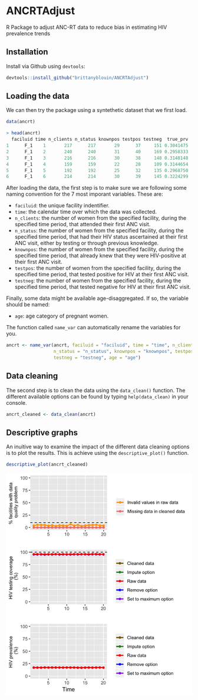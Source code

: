 ANCRTAdjust
=======
R Package to adjust ANC-RT data to reduce bias in estimating HIV prevalence trends

Installation
------------

Install via Github using `devtools`:

``` r
devtools::install_github("brittanyblouin/ANCRTAdjust")
```

Loading the data
----------------
We can then try the package using a syntethetic dataset that we first load.

``` r
data(ancrt)
```

``` r
> head(ancrt)
  faciluid time n_clients n_status knownpos testpos testneg  true_prv
1      F_1    1       217      217       29      37     151 0.3041475
2      F_1    2       240      240       31      40     169 0.2958333
3      F_1    3       216      216       30      38     148 0.3148148
4      F_1    4       159      159       22      28     109 0.3144654
5      F_1    5       192      192       25      32     135 0.2968750
6      F_1    6       214      214       30      39     145 0.3224299
```


After loading the data, the first step is to make sure we are following some naming convention for the 7 most imporant variables. These are:
* `faciluid`: the unique facility indentifier. 
* `time`: the calendar time over which the data was collected.
* `n_clients`: the number of women from the specified facility, during the specified time period, that attended their first ANC visit. 
* `n_status`: the number of women from the specified facility, during the specified time period, that had their HIV status ascertained at their first ANC visit, either by testing or through previous knowledge.
* `knownpos`: the number of women from the specified facility, during the specified time period, that already knew that they were HIV-positive at their first ANC visit.
* `testpos`: the number of women from the specified facility, during the specified time period, that tested positive for HIV at their first ANC visit.
* `testneg`: the number of women from the specified facility, during the specified time period, that tested negative for HIV at their first ANC visit.

Finally, some data might be available age-disaggregated. If so, the variable should be named:
* `age`: age category of pregnant women.

The function called `name_var` can automatically rename the variables for you.

``` r
ancrt <- name_var(ancrt, faciluid = "faciluid", time = "time", n_clients = "n_clients",
                  n_status = "n_status", knownpos = "knownpos", testpos = "testpos",
                  testneg = "testneg", age = "age") 
```

Data cleaning
-------------
The second step is to clean the data using the `data_clean()` function. The different available options can be found by typing `help(data_clean)` in your console.

``` r
ancrt_cleaned <- data_clean(ancrt)
```

Descriptive graphs
------------------
An inuitive way to examine the impact of the different data cleaning options is to plot the results. This is achieve using the `descriptive_plot()` function.

``` r
descriptive_plot(ancrt_cleaned)
``` 
![](man/figures/README-example-1.png)
